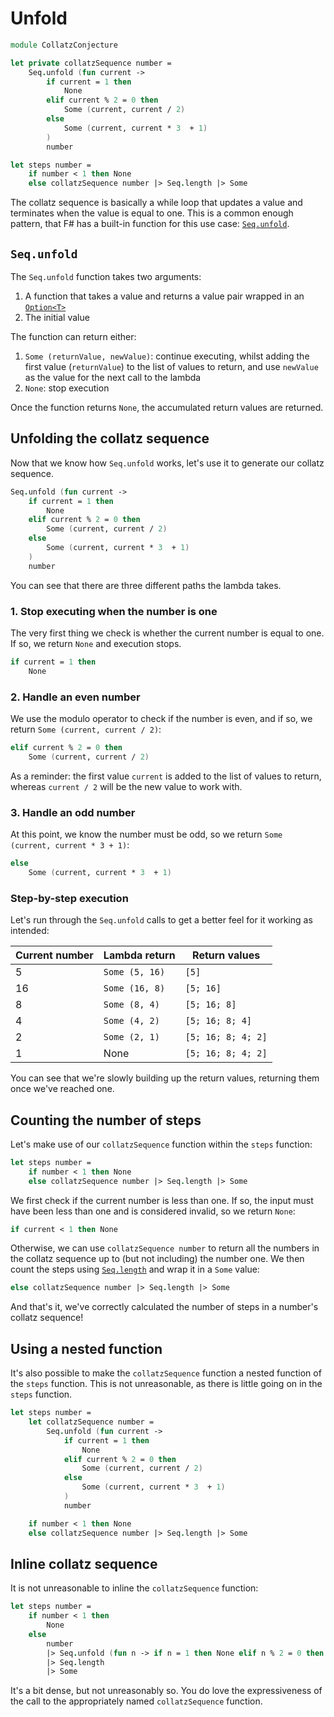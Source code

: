 # Unfold

```fsharp
module CollatzConjecture

let private collatzSequence number =
    Seq.unfold (fun current ->
        if current = 1 then
            None
        elif current % 2 = 0 then
            Some (current, current / 2)
        else
            Some (current, current * 3  + 1)
        )
        number

let steps number =
    if number < 1 then None
    else collatzSequence number |> Seq.length |> Some
```

The collatz sequence is basically a while loop that updates a value and terminates when the value is equal to one.
This is a common enough pattern, that F# has a built-in function for this use case: [`Seq.unfold`][seq.unfold].

## `Seq.unfold`

The `Seq.unfold` function takes two arguments:

1. A function that takes a value and returns a value pair wrapped in an [`Option<T>`][options]
2. The initial value

The function can return either:

1. `Some (returnValue, newValue)`: continue executing, whilst adding the first value (`returnValue`) to the list of values to return, and use `newValue` as the value for the next call to the lambda
2. `None`: stop execution

Once the function returns `None`, the accumulated return values are returned.

## Unfolding the collatz sequence

Now that we know how `Seq.unfold` works, let's use it to generate our collatz sequence.

```fsharp
Seq.unfold (fun current ->
    if current = 1 then
        None
    elif current % 2 = 0 then
        Some (current, current / 2)
    else
        Some (current, current * 3  + 1)
    )
    number
```

You can see that there are three different paths the lambda takes.

### 1. Stop executing when the number is one

The very first thing we check is whether the current number is equal to one.
If so, we return `None` and execution stops.

```fsharp
if current = 1 then
    None
```

### 2. Handle an even number

We use the modulo operator to check if the number is even, and if so, we return `Some (current, current / 2)`:

```fsharp
elif current % 2 = 0 then
    Some (current, current / 2)
```

As a reminder: the first value `current` is added to the list of values to return, whereas `current / 2` will be the new value to work with.

### 3. Handle an odd number

At this point, we know the number must be odd, so we return `Some (current, current * 3 + 1)`:

```fsharp
else
    Some (current, current * 3  + 1)
```

### Step-by-step execution

Let's run through the `Seq.unfold` calls to get a better feel for it working as intended:

| Current number | Lambda return  | Return values      |
| -------------- | -------------- | ------------------ |
| 5              | `Some (5, 16)` | `[5]`              |
| 16             | `Some (16, 8)` | `[5; 16]`          |
| 8              | `Some (8, 4)`  | `[5; 16; 8]`       |
| 4              | `Some (4, 2)`  | `[5; 16; 8; 4]`    |
| 2              | `Some (2, 1)`  | `[5; 16; 8; 4; 2]` |
| 1              | None           | `[5; 16; 8; 4; 2]` |

You can see that we're slowly building up the return values, returning them once we've reached one.

## Counting the number of steps

Let's make use of our `collatzSequence` function within the `steps` function:

```fsharp
let steps number =
    if number < 1 then None
    else collatzSequence number |> Seq.length |> Some
```

We first check if the current number is less than one.
If so, the input must have been less than one and is considered invalid, so we return `None`:

```fsharp
if current < 1 then None
```

Otherwise, we can use `collatzSequence number` to return all the numbers in the collatz sequence up to (but not including) the number one.
We then count the steps using [`Seq.length`][seq.length] and wrap it in a `Some` value:

```fsharp
else collatzSequence number |> Seq.length |> Some
```

And that's it, we've correctly calculated the number of steps in a number's collatz sequence!

## Using a nested function

It's also possible to make the `collatzSequence` function a nested function of the `steps` function.
This is not unreasonable, as there is little going on in the `steps` function.

```fsharp
let steps number =
    let collatzSequence number =
        Seq.unfold (fun current ->
            if current = 1 then
                None
            elif current % 2 = 0 then
                Some (current, current / 2)
            else
                Some (current, current * 3  + 1)
            )
            number

    if number < 1 then None
    else collatzSequence number |> Seq.length |> Some
```

## Inline collatz sequence

It is not unreasonable to inline the `collatzSequence` function:

```fsharp
let steps number =
    if number < 1 then
        None
    else
        number
        |> Seq.unfold (fun n -> if n = 1 then None elif n % 2 = 0 then Some (n, n / 2) else Some (n, n * 3  + 1))
        |> Seq.length
        |> Some
```

It's a bit dense, but not unreasonably so.
You do love the expressiveness of the call to the appropriately named `collatzSequence` function.

[seq.unfold]: https://fsharp.github.io/fsharp-core-docs/reference/fsharp-collections-seqmodule.html#unfold
[seq.length]: https://fsharp.github.io/fsharp-core-docs/reference/fsharp-collections-seqmodule.html#length
[options]: https://learn.microsoft.com/en-us/dotnet/fsharp/language-reference/options
